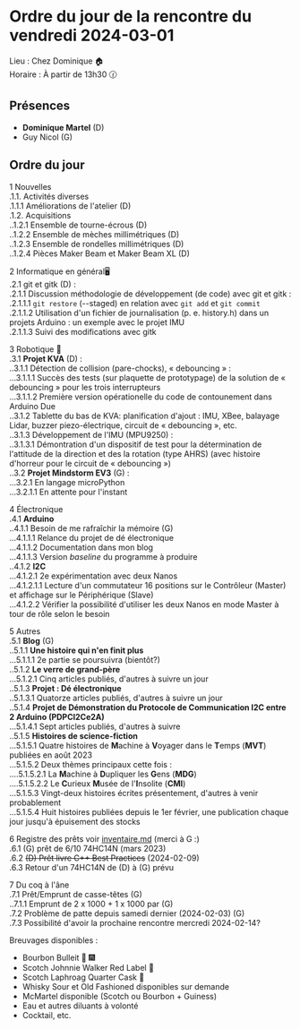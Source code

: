 # Ordre du jour de la rencontre du vendredi 2024-03-01

Lieu :    Chez Dominique  🏠    
Horaire : À partir de 13h30 🕜  
## Présences
* **Dominique Martel** (D)  
* Guy Nicol (G)  

## Ordre du jour
1 Nouvelles  
.1.1.  Activités diverses  
.1.1.1 Améliorations de l'atelier (D)  
.1.2.  Acquisitions  
..1.2.1 Ensemble de tourne-écrous (D)  
..1.2.2 Ensemble de mèches millimétriques (D)  
..1.2.3 Ensemble de rondelles millimétriques (D)  
..1.2.4 Pièces Maker Beam et Maker Beam XL (D)  

2 Informatique en général🖥  
.2.1 git et gitk (D) :  
.2.1.1 Discussion méthodologie de développement (de code) avec git et gitk :  
.2.1.1.1 `git restore` (--staged) en relation avec `git add` et `git commit`  
.2.1.1.2 Utilisation d'un fichier de journalisation (p. e. history.h) dans un projets Arduino : un exemple avec le projet IMU  
.2.1.1.3 Suivi des modifications avec gitk  

3 Robotique 🤖  
.3.1 **Projet KVA** (D) :   
..3.1.1 Détection de collision (pare-chocks), « debouncing » :  
...3.1.1.1 Succès des tests (sur plaquette de prototypage) de la solution de « debouncing » pour les trois interrupteurs   
...3.1.1.2 Première version opérationelle du code de contounement dans Arduino Due  
..3.1.2 Tablette du bas de KVA: planification d'ajout : IMU, XBee, balayage Lidar, buzzer piezo-électrique, circuit de « debouncing », etc.  
..3.1.3 Développement de l'IMU (MPU9250) :  
..3.1.3.1 Démontration d'un dispositif de test pour la détermination de l'attitude de la direction et des la rotation (type AHRS) (avec histoire d'horreur pour le circuit de « debouncing »)  
..3.2 **Projet Mindstorm EV3** (G) :  
...3.2.1 En langage microPython  
...3.2.1.1 En attente pour l'instant  

4 Électronique  
.4.1 **Arduino**  
..4.1.1 Besoin de me rafraîchir la mémoire (G)  
...4.1.1.1 Relance du projet de dé électronique  
...4.1.1.2 Documentation dans mon blog  
...4.1.1.3 Version *baseline* du programme à produire  
..4.1.2 **I2C**  
...4.1.2.1 2e expérimentation avec deux Nanos  
...4.1.2.1.1 Lecture d'un commutateur 16 positions sur le Contrôleur (Master) et affichage sur le Périphérique (Slave)  
...4.1.2.2 Vérifier la possibilité d'utiliser les deux Nanos en mode Master à tour de rôle selon le besoin  

5 Autres  
.5.1 **Blog** (G)  
..5.1.1 **Une histoire qui n'en finit plus**  
...5.1.1.1 2e partie se poursuivra (bientôt?)  
..5.1.2 **Le verre de grand-père**  
...5.1.2.1 Cinq articles publiés, d'autres à suivre un jour  
..5.1.3 **Projet : Dé électronique**  
..5.1.3.1 Quatorze articles publiés, d'autres à suivre un jour  
..5.1.4 **Projet de Démonstration du Protocole de Communication I2C entre 2 Arduino (PDPCI2Ce2A)**  
...5.1.4.1 Sept articles publiés, d'autres à suivre  
..5.1.5 **Histoires de science-fiction**  
...5.1.5.1 Quatre histoires de **M**achine à **V**oyager dans le **T**emps (**MVT**) publiées en août 2023  
...5.1.5.2 Deux thèmes principaux cette fois :  
....5.1.5.2.1 La **M**achine à **D**upliquer les **G**ens (**MDG**)  
....5.1.5.2.2 Le **C**urieux **M**usée de l'**I**nsolite (**CMI**)  
...5.1.5.3 Vingt-deux histoires écrites présentement, d'autres à venir probablement  
...5.1.5.4 Huit histoires publiées depuis le 1er février, une publication chaque jour jusqu'à épuisement des stocks  

6 Registre des prêts voir [inventaire.md](./inventaire.md) (merci à G :)   
.6.1 (G) prêt de 6/10 74HC14N  (mars 2023)  
.6.2 ~~(D) Prêt livre C++ Best Practices~~ (2024-02-09)  
.6.3 Retour d'un 74HC14N de (D) à (G) prévu  

7 Du coq à l'âne  
.7.1 Prêt/Emprunt de casse-têtes (G)  
..7.1.1 Emprunt de 2 x 1000 + 1 x 1000 par (G)  
.7.2 Problème de patte depuis samedi dernier (2024-02-03) (G)  
.7.3 Possibilité d'avoir la prochaine rencontre mercredi 2024-02-14?  

Breuvages disponibles :
  * Bourbon Bulleit 🥃 🎆  
  * Scotch Johnnie Walker Red Label 🥃
  * Scotch Laphroag Quarter Cask 🥃
  * Whisky Sour et Old Fashioned disponibles sur demande
  * McMartel disponible (Scotch ou Bourbon + Guiness)
  * Eau et autres diluants à volonté
  * Cocktail, etc.
